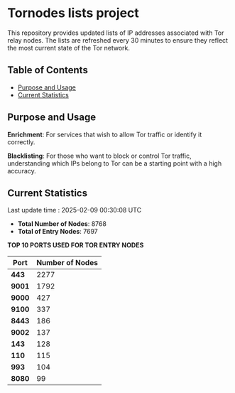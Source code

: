 # Tornodes lists project

This repository provides updated lists of IP addresses associated with Tor relay nodes. The lists are refreshed every 30 minutes to ensure they reflect the most current state of the Tor network.

## Table of Contents

- [Purpose and Usage](#purpose-and-usage)
- [Current Statistics](#current-statistics)


## Purpose and Usage

**Enrichment**: For services that wish to allow Tor traffic or identify it correctly.

**Blacklisting**: For those who want to block or control Tor traffic, understanding which IPs belong to Tor can be a starting point with a high accuracy.

## Current Statistics

Last update time : 2025-02-09 00:30:08 UTC

- **Total Number of Nodes**: 8768
- **Total of Entry Nodes**: 7697

**TOP 10 PORTS USED FOR TOR ENTRY NODES**

| **Port** | **Number of Nodes** |
|------|-----------------|
| **443**   | 2277  |
| **9001**   | 1792  |
| **9000**   | 427  |
| **9100**   | 337  |
| **8443**   | 186  |
| **9002**   | 137  |
| **143**   | 128  |
| **110**   | 115  |
| **993**   | 104  |
| **8080**   | 99  |

